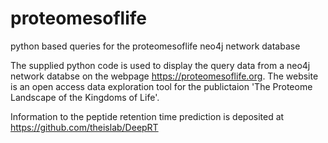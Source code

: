 # proteomesoflife
python based queries for the proteomesoflife neo4j network database

The supplied python code is used to display the query data from a neo4j network databse on the webpage https://proteomesoflife.org. The website is an open access data exploration tool for the publictaion 'The Proteome Landscape of the Kingdoms of Life'.

Information to the peptide retention time prediction is deposited at https://github.com/theislab/DeepRT
